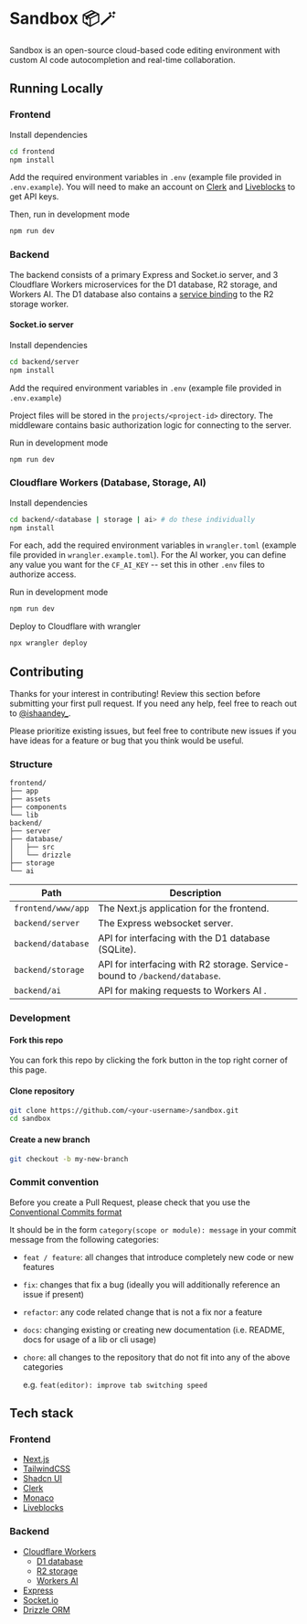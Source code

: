 # Sandbox 📦🪄

Sandbox is an open-source cloud-based code editing environment with custom AI code autocompletion and real-time collaboration.

## Running Locally

### Frontend

Install dependencies

```bash
cd frontend
npm install
```

Add the required environment variables in `.env` (example file provided in `.env.example`). You will need to make an account on [Clerk](https://clerk.com/) and [Liveblocks](https://liveblocks.io/) to get API keys.

Then, run in development mode

```bash
npm run dev
```

### Backend

The backend consists of a primary Express and Socket.io server, and 3 Cloudflare Workers microservices for the D1 database, R2 storage, and Workers AI. The D1 database also contains a [service binding](https://developers.cloudflare.com/workers/runtime-apis/bindings/service-bindings/) to the R2 storage worker.

#### Socket.io server

Install dependencies

```bash
cd backend/server
npm install
```

Add the required environment variables in `.env` (example file provided in `.env.example`)

Project files will be stored in the `projects/<project-id>` directory. The middleware contains basic authorization logic for connecting to the server.

Run in development mode

```bash
npm run dev
```

### Cloudflare Workers (Database, Storage, AI)

Install dependencies

```bash
cd backend/<database | storage | ai> # do these individually
npm install
```

For each, add the required environment variables in `wrangler.toml` (example file provided in `wrangler.example.toml`). For the AI worker, you can define any value you want for the `CF_AI_KEY` -- set this in other `.env` files to authorize access.

Run in development mode

```bash
npm run dev
```

Deploy to Cloudflare with wrangler

```bash
npx wrangler deploy
```

## Contributing

Thanks for your interest in contributing! Review this section before submitting your first pull request. If you need any help, feel free to reach out to [@ishaandey\_](https://x.com/ishaandey_).

Please prioritize existing issues, but feel free to contribute new issues if you have ideas for a feature or bug that you think would be useful.

### Structure

```
frontend/
├── app
├── assets
├── components
└── lib
backend/
├── server
├── database/
│   ├── src
│   └── drizzle
├── storage
└── ai
```

| Path               | Description                                                                |
| ------------------ | -------------------------------------------------------------------------- |
| `frontend/www/app` | The Next.js application for the frontend.                                  |
| `backend/server`   | The Express websocket server.                                              |
| `backend/database` | API for interfacing with the D1 database (SQLite).                         |
| `backend/storage`  | API for interfacing with R2 storage. Service-bound to `/backend/database`. |
| `backend/ai`       | API for making requests to Workers AI .                                    |

### Development

#### Fork this repo

You can fork this repo by clicking the fork button in the top right corner of this page.

#### Clone repository

```bash
git clone https://github.com/<your-username>/sandbox.git
cd sandbox
```

#### Create a new branch

```bash
git checkout -b my-new-branch
```

### Commit convention

Before you create a Pull Request, please check that you use the [Conventional Commits format](https://www.conventionalcommits.org/en/v1.0.0/)

It should be in the form `category(scope or module): message` in your commit message from the following categories:

- `feat / feature`: all changes that introduce completely new code or new
  features
- `fix`: changes that fix a bug (ideally you will additionally reference an
  issue if present)
- `refactor`: any code related change that is not a fix nor a feature
- `docs`: changing existing or creating new documentation (i.e. README, docs for
  usage of a lib or cli usage)
- `chore`: all changes to the repository that do not fit into any of the above
  categories

  e.g. `feat(editor): improve tab switching speed`

## Tech stack

### Frontend

- [Next.js](https://nextjs.org/)
- [TailwindCSS](https://tailwindcss.com/)
- [Shadcn UI](https://ui.shadcn.com/)
- [Clerk](https://clerk.com/)
- [Monaco](https://microsoft.github.io/monaco-editor/)
- [Liveblocks](https://liveblocks.io/)

### Backend

- [Cloudflare Workers](https://developers.cloudflare.com/workers/)
  - [D1 database](https://developers.cloudflare.com/d1/)
  - [R2 storage](https://developers.cloudflare.com/r2/)
  - [Workers AI](https://developers.cloudflare.com/workers-ai/)
- [Express](https://expressjs.com/)
- [Socket.io](https://socket.io/)
- [Drizzle ORM](https://orm.drizzle.team/)
